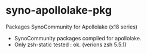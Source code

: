 # syno-apollolake-pkg
Packages SynoCommunity for Apollolake (x18 series)

- SynoCommunity packages compiled for apollolake. 
- Only zsh-static tested : ok. (verions zsh 5.5.1)
